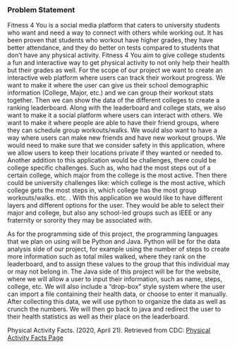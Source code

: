 ### Problem Statement <br />
Fitness 4 You is a social media platform that caters to university students who want and need a way to connect with others while working out.  It has been proven that students who workout have higher grades, they have better attendance, and they do better on tests compared to students that don’t have any physical activity. Fitness 4 You aim to give college students a fun and interactive way to get physical activity to not only help their health but their grades as well. 
	For the scope of our project we want to create an interactive web platform where users can track their workout progress. We want to make it where the user can give us their school demographic information (College, Major, etc.) and we can group their workout stats together. Then we can show the data of the different colleges to create a ranking leaderboard. Along with the leaderboard and college stats, we also want to make it a social platform where users can interact with others. We want to make it where people are able to have their friend groups, where they can schedule group workouts/walks. We would also want to have a way where users can make new friends and have new workout groups. We would need to make sure that we consider safety in this application, where we allow users to keep their locations private if they wanted or needed to. Another addition to this application would be challenges, there could be college specific challenges. Such as, who had the most steps out of a certain college, which major from the college is the most active. Then there could be university challenges like: which college is the most active, which college gets the most steps in, which college has the most group workouts/walks. etc. . With this application we would like to have different layers and different options for the user. They would be able to select their major and college, but also any school-led groups such as IEEE or any fraternity or sorority they may be associated with. 

As for the programming side of this project, the programming languages that we plan on using will be Python and Java. Python will be for the data analysis side of our project, for example using the number of steps to create more information such as total miles walked, where they rank on the leaderboard, and to assign these values to the group that this individual may or may not belong in. The Java side of this project will be for the website, where we will allow a user to input their information, such as name, steps, college, etc. We will also include a “drop-box” style system where the user can import a file containing their health data, or choose to enter it manually. After collecting this data, we will use python to organize the data as well as crunch the numbers. We will then go back to java and redirect the user to their health statistics as well as their  place on the leaderboard.

Physical Activity Facts. (2020, April 21). Retrieved from CDC: [Physical Activity Facts Page](https://www.cdc.gov/healthyschools/physicalactivity/facts.htm#:~:text=Students%20who%20are%20physically%20active,%2C%20on%2Dtask%20behavior.&text=Higher%20physical%20activity%20and%20physical,concentration%2C%20memory%20among%20students) 
